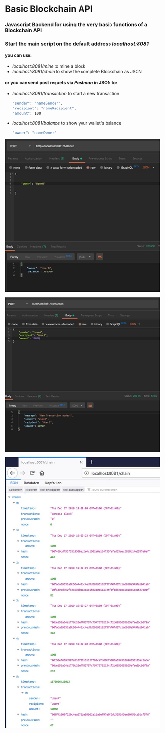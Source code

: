 # Basic Blockchain API
### Javascript Backend for using the very basic functions of a Blockchain API
### Start the main script on the default address *localhost:8081* 
#### you can use:
 - *localhost:8081/mine* to mine a block
 - *localhost:8081/chain* to show the complete Blockchain as JSON
#### or you can send post requets via _Postman_ in JSON to:
 - *localhost:8081/transaction* to start a new transaction
 	```sh
	"sender": "nameSender",
	"recipient": "nameRecipient",
	"amount": 100
	```
 - *localhost:8081/balance* to show your wallet's balance
 	```sh
	"owner": "nameOwner"
	```


![Preview Transaction](bcpreview_3.jpg)

	

![Preview Wallet](bcpreview_2.jpg)



![Preview Chain](bcpreview_1.jpg)

